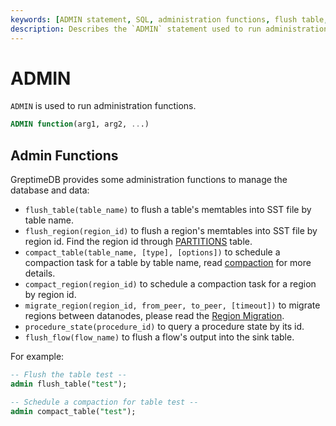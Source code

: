 ```yaml
---
keywords: [ADMIN statement, SQL, administration functions, flush table, compact table, migrate region]
description: Describes the `ADMIN` statement used to run administration functions, including examples for flushing tables, scheduling compactions, migrating regions, and querying procedure states.
---
```


# ADMIN

`ADMIN` is used to run administration functions.

```sql
ADMIN function(arg1, arg2, ...)
```


## Admin Functions

GreptimeDB provides some administration functions to manage the database and data:

* `flush_table(table_name)` to flush a table's memtables into SST file by table name.
* `flush_region(region_id)` to flush a region's memtables into SST file by region id. Find the region id through [PARTITIONS](./information-schema/partitions.md) table.
* `compact_table(table_name, [type], [options])` to schedule a compaction task for a table by table name, read [compaction](/user-guide/administration/manage-data/compaction.md#strict-window-compaction-strategy-swcs-and-manual-compaction) for more details.
* `compact_region(region_id)` to schedule a compaction task for a region by region id.
* `migrate_region(region_id, from_peer, to_peer, [timeout])` to migrate regions between datanodes, please read the [Region Migration](/user-guide/administration/manage-data/region-migration.md).
* `procedure_state(procedure_id)` to query a procedure state by its id.
* `flush_flow(flow_name)` to flush a flow's output into the sink table.

For example:
```sql
-- Flush the table test --
admin flush_table("test");

-- Schedule a compaction for table test --
admin compact_table("test");
```

